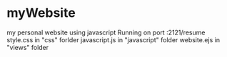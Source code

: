# myWebsite
my personal website using javascript
Running on port :2121/resume
style.css in "css" forlder
javascript.js in "javascript" folder
website.ejs in "views" folder
